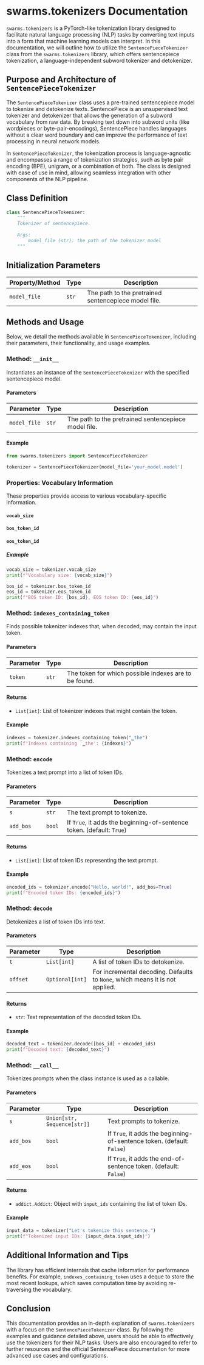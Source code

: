 # swarms.tokenizers Documentation

`swarms.tokenizers` is a PyTorch-like tokenization library designed to facilitate natural language processing (NLP) tasks by converting text inputs into a form that machine learning models can interpret. In this documentation, we will outline how to utilize the `SentencePieceTokenizer` class from the `swarms.tokenizers` library, which offers sentencepiece tokenization, a language-independent subword tokenizer and detokenizer.

## Purpose and Architecture of `SentencePieceTokenizer`

The `SentencePieceTokenizer` class uses a pre-trained sentencepiece model to tokenize and detokenize texts. SentencePiece is an unsupervised text tokenizer and detokenizer that allows the generation of a subword vocabulary from raw data. By breaking text down into subword units (like wordpieces or byte-pair-encodings), SentencePiece handles languages without a clear word boundary and can improve the performance of text processing in neural network models.

In `SentencePieceTokenizer`, the tokenization process is language-agnostic and encompasses a range of tokenization strategies, such as byte pair encoding (BPE), unigram, or a combination of both. The class is designed with ease of use in mind, allowing seamless integration with other components of the NLP pipeline.

## Class Definition

```python
class SentencePieceTokenizer:
    """
    Tokenizer of sentencepiece.
    
    Args:
        model_file (str): the path of the tokenizer model
    """
```

## Initialization Parameters

Property/Method | Type | Description
----------------|------|-------------
`model_file` | `str` | The path to the pretrained sentencepiece model file.

## Methods and Usage

Below, we detail the methods available in `SentencePieceTokenizer`, including their parameters, their functionality, and usage examples.

### Method: `__init__`

Instantiates an instance of the `SentencePieceTokenizer` with the specified sentencepiece model.

#### Parameters

Parameter | Type | Description
----------|------|-------------
`model_file` | `str` | The path to the pretrained sentencepiece model file.

#### Example

```python
from swarms.tokenizers import SentencePieceTokenizer

tokenizer = SentencePieceTokenizer(model_file='your_model.model')
```

### Properties: Vocabulary Information

These properties provide access to various vocabulary-specific information.

#### `vocab_size`
#### `bos_token_id`
#### `eos_token_id`

##### Example

```python
vocab_size = tokenizer.vocab_size
print(f"Vocabulary size: {vocab_size}")

bos_id = tokenizer.bos_token_id
eos_id = tokenizer.eos_token_id
print(f"BOS token ID: {bos_id}, EOS token ID: {eos_id}")
```

### Method: `indexes_containing_token`

Finds possible tokenizer indexes that, when decoded, may contain the input token.

#### Parameters

Parameter | Type | Description
----------|------|-------------
`token` | `str` | The token for which possible indexes are to be found.

#### Returns

- `List[int]`: List of tokenizer indexes that might contain the token.

#### Example

```python
indexes = tokenizer.indexes_containing_token("▁the")
print(f"Indexes containing '▁the': {indexes}")
```

### Method: `encode`

Tokenizes a text prompt into a list of token IDs.

#### Parameters

Parameter | Type | Description
----------|------|-------------
`s` | `str` | The text prompt to tokenize.
`add_bos` | `bool` | If `True`, it adds the beginning-of-sentence token. (default: `True`)

#### Returns
- `List[int]`: List of token IDs representing the text prompt.

#### Example

```python
encoded_ids = tokenizer.encode("Hello, world!", add_bos=True)
print(f"Encoded token IDs: {encoded_ids}")
```

### Method: `decode`

Detokenizes a list of token IDs into text.

#### Parameters

Parameter | Type | Description
----------|------|-------------
`t` | `List[int]` | A list of token IDs to detokenize.
`offset` | `Optional[int]` | For incremental decoding. Defaults to `None`, which means it is not applied.

#### Returns

- `str`: Text representation of the decoded token IDs.

#### Example

```python
decoded_text = tokenizer.decode([bos_id] + encoded_ids)
print(f"Decoded text: {decoded_text}")
```

### Method: `__call__`

Tokenizes prompts when the class instance is used as a callable.

#### Parameters

Parameter | Type | Description
----------|------|-------------
`s` | `Union[str, Sequence[str]]` | Text prompts to tokenize.
`add_bos` | `bool` | If `True`, it adds the beginning-of-sentence token. (default: `False`)
`add_eos` | `bool` | If `True`, it adds the end-of-sentence token. (default: `False`)

#### Returns

- `addict.Addict`: Object with `input_ids` containing the list of token IDs.

#### Example

```python
input_data = tokenizer("Let's tokenize this sentence.")
print(f"Tokenized input IDs: {input_data.input_ids}")
```

## Additional Information and Tips

The library has efficient internals that cache information for performance benefits. For example, `indexes_containing_token` uses a deque to store the most recent lookups, which saves computation time by avoiding re-traversing the vocabulary.

## Conclusion

This documentation provides an in-depth explanation of `swarms.tokenizers` with a focus on the `SentencePieceTokenizer` class. By following the examples and guidance detailed above, users should be able to effectively use the tokenizers for their NLP tasks. Users are also encouraged to refer to further resources and the official SentencePiece documentation for more advanced use cases and configurations.
